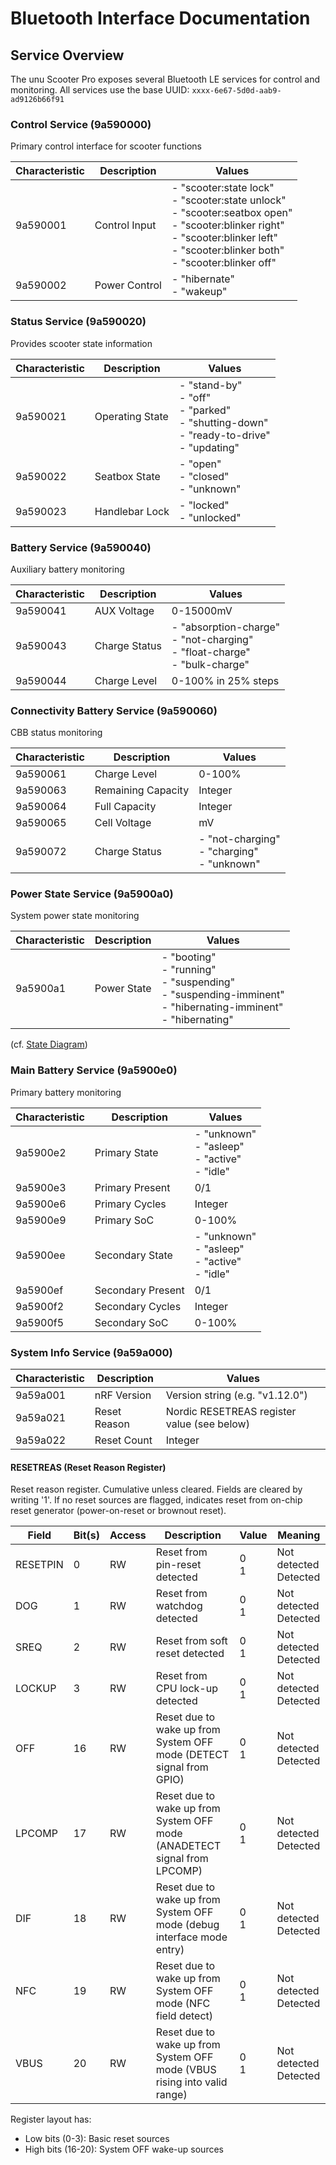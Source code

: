 # Bluetooth Interface Documentation

## Service Overview

The unu Scooter Pro exposes several Bluetooth LE services for control and monitoring. All services use the base UUID: `xxxx-6e67-5d0d-aab9-ad9126b66f91`

### Control Service (9a590000)

Primary control interface for scooter functions

| Characteristic | Description | Values |
|---------------|-------------|---------|
| 9a590001 | Control Input | - "scooter:state lock"<br>- "scooter:state unlock"<br>- "scooter:seatbox open"<br>- "scooter:blinker right"<br>- "scooter:blinker left"<br>- "scooter:blinker both"<br>- "scooter:blinker off" |
| 9a590002 | Power Control | - "hibernate"<br>- "wakeup" |

### Status Service (9a590020)

Provides scooter state information

| Characteristic | Description | Values |
|---------------|-------------|---------|
| 9a590021 | Operating State | - "stand-by"<br>- "off"<br>- "parked"<br>- "shutting-down"<br>- "ready-to-drive"<br>- "updating" |
| 9a590022 | Seatbox State | - "open"<br>- "closed"<br>- "unknown" |
| 9a590023 | Handlebar Lock | - "locked"<br>- "unlocked" |

### Battery Service (9a590040)

Auxiliary battery monitoring

| Characteristic | Description | Values |
|---------------|-------------|---------|
| 9a590041 | AUX Voltage | 0-15000mV |
| 9a590043 | Charge Status | - "absorption-charge"<br>- "not-charging"<br>- "float-charge"<br>- "bulk-charge" |
| 9a590044 | Charge Level | 0-100% in 25% steps |

### Connectivity Battery Service (9a590060)

CBB status monitoring

| Characteristic | Description | Values |
|---------------|-------------|---------|
| 9a590061 | Charge Level | 0-100% |
| 9a590063 | Remaining Capacity | Integer |
| 9a590064 | Full Capacity | Integer |
| 9a590065 | Cell Voltage | mV |
| 9a590072 | Charge Status | - "not-charging"<br>- "charging"<br>- "unknown" |

### Power State Service (9a5900a0)

System power state monitoring

| Characteristic | Description | Values |
|---------------|-------------|---------|
| 9a5900a1 | Power State | - "booting"<br>- "running"<br>- "suspending"<br>- "suspending-imminent"<br>- "hibernating-imminent"<br>- "hibernating" |

(cf. [State Diagram](../states/README.md))

### Main Battery Service (9a5900e0)

Primary battery monitoring

| Characteristic | Description | Values |
|---------------|-------------|---------|
| 9a5900e2 | Primary State | - "unknown"<br>- "asleep"<br>- "active"<br>- "idle" |
| 9a5900e3 | Primary Present | 0/1 |
| 9a5900e6 | Primary Cycles | Integer |
| 9a5900e9 | Primary SoC | 0-100% |
| 9a5900ee | Secondary State | - "unknown"<br>- "asleep"<br>- "active"<br>- "idle" |
| 9a5900ef | Secondary Present | 0/1 |
| 9a5900f2 | Secondary Cycles | Integer |
| 9a5900f5 | Secondary SoC | 0-100% |

### System Info Service (9a59a000)

| Characteristic | Description | Values |
|---------------|-------------|---------|
| 9a59a001 | nRF Version | Version string (e.g. "v1.12.0") |
| 9a59a021 | Reset Reason | Nordic RESETREAS register value (see below) |
| 9a59a022 | Reset Count | Integer |

#### RESETREAS (Reset Reason Register)

Reset reason register. Cumulative unless cleared. Fields are cleared by writing '1'. If no reset sources are flagged, indicates reset from on-chip reset generator (power-on-reset or brownout reset).

| Field   | Bit(s) | Access | Description | Value | Meaning |
|---------|---------|--------|-------------|--------|---------|
| RESETPIN | 0 | RW | Reset from pin-reset detected | 0<br>1 | Not detected<br>Detected |
| DOG | 1 | RW | Reset from watchdog detected | 0<br>1 | Not detected<br>Detected |
| SREQ | 2 | RW | Reset from soft reset detected | 0<br>1 | Not detected<br>Detected |
| LOCKUP | 3 | RW | Reset from CPU lock-up detected | 0<br>1 | Not detected<br>Detected |
| OFF | 16 | RW | Reset due to wake up from System OFF mode (DETECT signal from GPIO) | 0<br>1 | Not detected<br>Detected |
| LPCOMP | 17 | RW | Reset due to wake up from System OFF mode (ANADETECT signal from LPCOMP) | 0<br>1 | Not detected<br>Detected |
| DIF | 18 | RW | Reset due to wake up from System OFF mode (debug interface mode entry) | 0<br>1 | Not detected<br>Detected |
| NFC | 19 | RW | Reset due to wake up from System OFF mode (NFC field detect) | 0<br>1 | Not detected<br>Detected |
| VBUS | 20 | RW | Reset due to wake up from System OFF mode (VBUS rising into valid range) | 0<br>1 | Not detected<br>Detected |

Register layout has:
- Low bits (0-3): Basic reset sources
- High bits (16-20): System OFF wake-up sources
